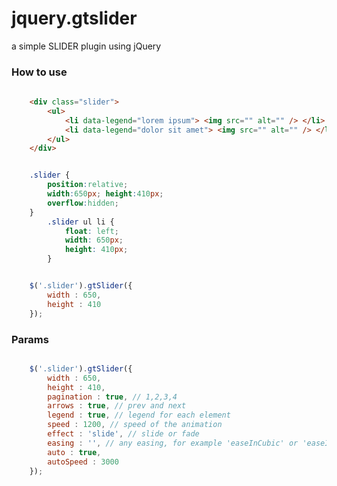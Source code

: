 jquery.gtslider
===============

a simple SLIDER plugin using jQuery

### How to use

````html
	
	<div class="slider">
		<ul>
			<li data-legend="lorem ipsum"> <img src="" alt="" /> </li>
			<li data-legend="dolor sit amet"> <img src="" alt="" /> </li>
		</ul>
	</div>
````

````css

	.slider {
		position:relative;
		width:650px; height:410px;
		overflow:hidden;
	}
		.slider	ul li { 
			float: left; 
			width: 650px; 
			height: 410px;
		}
````

````javascript

	$('.slider').gtSlider({ 
		width : 650, 
		height : 410
	});
````

### Params

````javascript

	$('.slider').gtSlider({ 
		width : 650,
		height : 410,
		pagination : true, // 1,2,3,4
		arrows : true, // prev and next
		legend : true, // legend for each element
		speed : 1200, // speed of the animation
		effect : 'slide', // slide or fade
		easing : '', // any easing, for example 'easeInCubic' or 'easeInQuad', etc
		auto : true,
		autoSpeed : 3000
	});
````